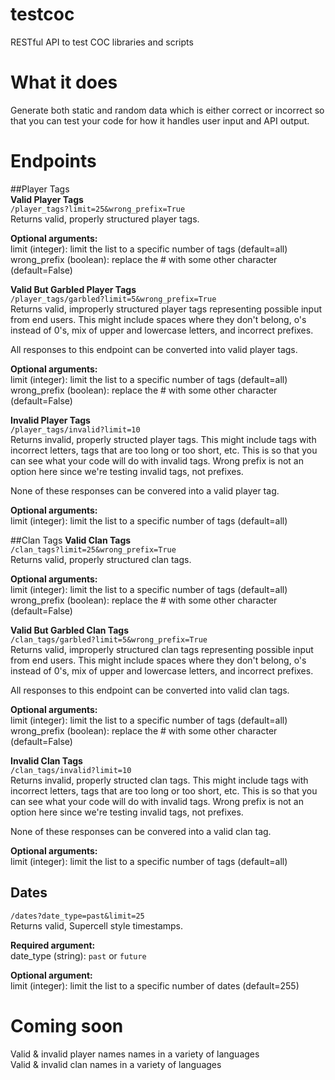 # testcoc
RESTful API to test COC libraries and scripts

# What it does
Generate both static and random data which is either correct or incorrect so that you 
can test your code for how it handles user input and API output.

# Endpoints
##Player Tags  
**Valid Player Tags**    
`/player_tags?limit=25&wrong_prefix=True`  
Returns valid, properly structured player tags. 
 
**Optional arguments:**  
limit (integer): limit the list to a specific number of tags (default=all)  
wrong_prefix (boolean): replace the # with some other character (default=False)

**Valid But Garbled Player Tags**  
`/player_tags/garbled?limit=5&wrong_prefix=True`  
Returns valid, improperly structured player tags representing possible input from end users. 
This might include spaces where they don't belong, o's instead of 0's, mix of upper and 
lowercase letters, and incorrect prefixes.

All responses to this endpoint can be converted into valid player tags.
  
**Optional arguments:**  
limit (integer): limit the list to a specific number of tags (default=all)  
wrong_prefix (boolean): replace the # with some other character (default=False)

**Invalid Player Tags**  
`/player_tags/invalid?limit=10`  
Returns invalid, properly structed player tags. This might include tags with incorrect letters, 
tags that are too long or too short, etc.  This is so that you can see what your code will do 
with invalid tags. Wrong prefix is not an option here since we're testing invalid tags, not prefixes.

None of these responses can be convered into a valid player tag.
  
**Optional arguments:**  
limit (integer): limit the list to a specific number of tags (default=all)

##Clan Tags
**Valid Clan Tags**    
`/clan_tags?limit=25&wrong_prefix=True`  
Returns valid, properly structured clan tags. 
 
**Optional arguments:**  
limit (integer): limit the list to a specific number of tags (default=all)  
wrong_prefix (boolean): replace the # with some other character (default=False)

**Valid But Garbled Clan Tags**  
`/clan_tags/garbled?limit=5&wrong_prefix=True`  
Returns valid, improperly structured clan tags representing possible input from end users. 
This might include spaces where they don't belong, o's instead of 0's, mix of upper and 
lowercase letters, and incorrect prefixes.

All responses to this endpoint can be converted into valid clan tags.
  
**Optional arguments:**  
limit (integer): limit the list to a specific number of tags (default=all)  
wrong_prefix (boolean): replace the # with some other character (default=False)

**Invalid Clan Tags**  
`/clan_tags/invalid?limit=10`  
Returns invalid, properly structed clan tags. This might include tags with incorrect letters, 
tags that are too long or too short, etc.  This is so that you can see what your code will do 
with invalid tags. Wrong prefix is not an option here since we're testing invalid tags, not prefixes.

None of these responses can be convered into a valid clan tag.
  
**Optional arguments:**  
limit (integer): limit the list to a specific number of tags (default=all)

## Dates
`/dates?date_type=past&limit=25`  
Returns valid, Supercell style timestamps.
  
**Required argument:**  
date_type (string): `past` or `future`

**Optional argument:**  
limit (integer): limit the list to a specific number of dates (default=255)


# Coming soon
Valid & invalid player names names in a variety of languages  
Valid & invalid clan names in a variety of languages